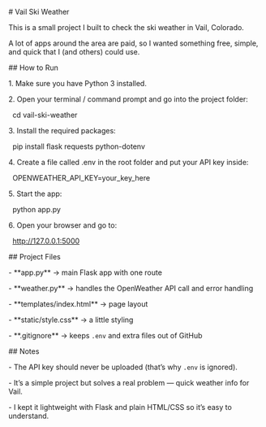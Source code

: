 \# Vail Ski Weather



This is a small project I built to check the ski weather in Vail, Colorado.  

A lot of apps around the area are paid, so I wanted something free, simple, and quick that I (and others) could use.



\## How to Run



1\. Make sure you have Python 3 installed.

2\. Open your terminal / command prompt and go into the project folder:

&nbsp;  cd vail-ski-weather

3\. Install the required packages:

&nbsp;  pip install flask requests python-dotenv

4\. Create a file called .env in the root folder and put your API key inside:

&nbsp;  OPENWEATHER\_API\_KEY=your\_key\_here

5\. Start the app:

&nbsp;  python app.py

6\. Open your browser and go to:

&nbsp;  http://127.0.0.1:5000



\## Project Files



\- \*\*app.py\*\* → main Flask app with one route  

\- \*\*weather.py\*\* → handles the OpenWeather API call and error handling  

\- \*\*templates/index.html\*\* → page layout  

\- \*\*static/style.css\*\* → a little styling  

\- \*\*.gitignore\*\* → keeps `.env` and extra files out of GitHub



\## Notes



\- The API key should never be uploaded (that’s why `.env` is ignored).  

\- It’s a simple project but solves a real problem — quick weather info for Vail.  

\- I kept it lightweight with Flask and plain HTML/CSS so it’s easy to understand.



